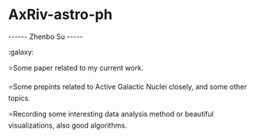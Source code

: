 # AxRiv-astro-ph

------ Zhenbo Su -----

:galaxy:

:star:Some paper related to my current work.

:star:Some prepints related to Active Galactic Nuclei closely, and some other topics. 

:star:Recording some interesting data analysis method or beautiful visualizations, also good algorithms.
